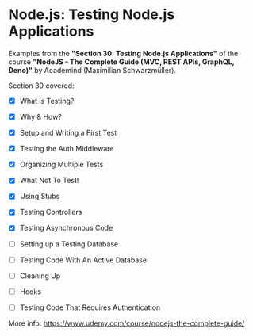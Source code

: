 # Node.js: Testing Node.js Applications

Examples from the **"Section 30: Testing Node.js Applications"** of the course **"NodeJS - The Complete Guide (MVC, REST APIs, GraphQL, Deno)"** by Academind (Maximilian Schwarzmüller).

Section 30 covered:

- [x] What is Testing?
- [x] Why & How?
- [x] Setup and Writing a First Test
- [x] Testing the Auth Middleware
- [x] Organizing Multiple Tests
- [x] What Not To Test!
- [x] Using Stubs
- [x] Testing Controllers
- [x] Testing Asynchronous Code
- [ ] Setting up a Testing Database
- [ ] Testing Code With An Active Database
- [ ] Cleaning Up
- [ ] Hooks
- [ ] Testing Code That Requires Authentication


More info: https://www.udemy.com/course/nodejs-the-complete-guide/